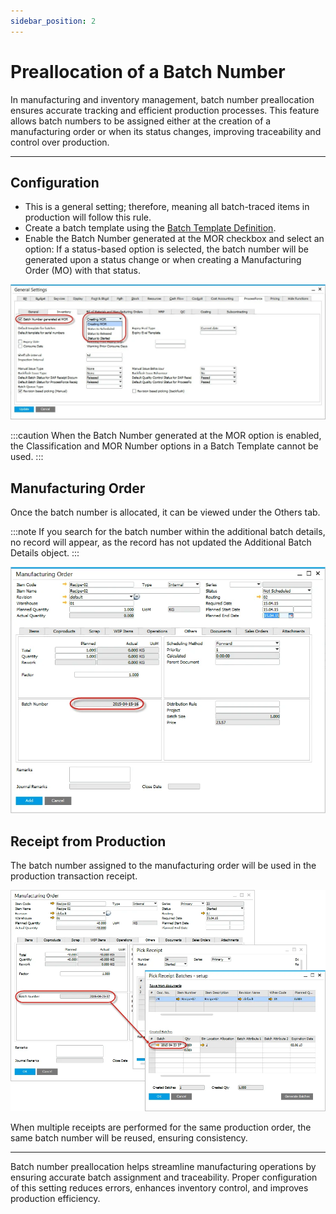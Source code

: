 ```yaml
---
sidebar_position: 2
---
```


# Preallocation of a Batch Number

In manufacturing and inventory management, batch number preallocation ensures accurate tracking and efficient production processes. This feature allows batch numbers to be assigned either at the creation of a manufacturing order or when its status changes, improving traceability and control over production.

---

## Configuration

- This is a general setting; therefore,  meaning all batch-traced items in production will follow this rule.
- Create a batch template using the [Batch Template Definition](../../item-details/batch-serial-template-definition.md).
- Enable the Batch Number generated at the MOR checkbox and select an option: If a status-based option is selected, the batch number will be generated upon a status change or when creating a Manufacturing Order (MO) with that status.

![Configuration](./media/preallocation-of-a-batch-number/configuration.webp)

:::caution
    When the Batch Number generated at the MOR option is enabled, the Classification and MOR Number options in a Batch Template cannot be used.
:::

## Manufacturing Order

Once the batch number is allocated, it can be viewed under the Others tab.

:::note
    If you search for the batch number within the additional batch details, no record will appear, as the record has not updated the Additional Batch Details object.
:::

![Batch Number](./media/preallocation-of-a-batch-number/batch-number.webp)

## Receipt from Production

The batch number assigned to the manufacturing order will be used in the production transaction receipt.

![Pick Receipt Batches - Setup](./media/preallocation-of-a-batch-number/pick-receipt-batches-setup.webp)

When multiple receipts are performed for the same production order, the same batch number will be reused, ensuring consistency.

---
Batch number preallocation helps streamline manufacturing operations by ensuring accurate batch assignment and traceability. Proper configuration of this setting reduces errors, enhances inventory control, and improves production efficiency.
